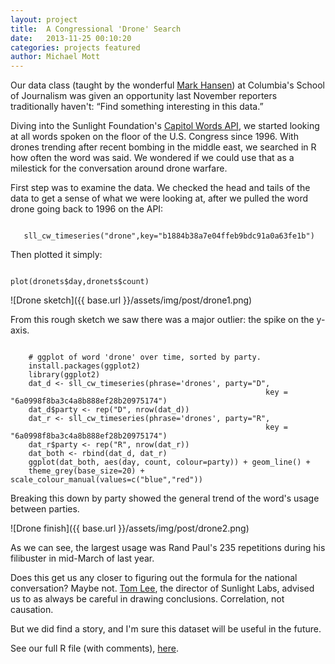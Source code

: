 ```yaml
---
layout: project
title:  A Congressional 'Drone' Search
date:   2013-11-25 00:10:20
categories: projects featured
author: Michael Mott
---
```


Our data class (taught by the wonderful <a href="http://www.stat.ucla.edu/~cocteau/">Mark Hansen</a>) at Columbia's School of Journalism was given an opportunity last November reporters traditionally haven't: “Find something interesting in this data.” 

Diving into the Sunlight Foundation's <a href="http://capitolwords.org/api/1/">Capitol Words API</a>, we started looking at all words spoken on the floor of the U.S. Congress since 1996. With drones trending after recent bombing in the middle east, we searched in R how often the word was said. We wondered if we could use that as a milestick for the conversation around drone warfare.

First step was to examine the data. We checked the head and tails of the data to get a sense of what we were looking at, after we pulled the word drone going back to 1996 on the API:

<code>
   sll_cw_timeseries("drone",key="b1884b38a7e04ffeb9bdc91a0a63fe1b")
</code>

Then plotted it simply:

<code>
plot(dronets$day,dronets$count)
</code>

![Drone sketch]({{ base.url }}/assets/img/post/drone1.png)

From this rough sketch we saw there was a major outlier: the spike on the y-axis. 

<code>
	# ggplot of word 'drone' over time, sorted by party.
	install.packages(ggplot2)
	library(ggplot2)
	dat_d <- sll_cw_timeseries(phrase='drones', party="D", 
														 key = "6a0998f8ba3c4a8b888ef28b20975174")
	dat_d$party <- rep("D", nrow(dat_d))
	dat_r <- sll_cw_timeseries(phrase='drones', party="R", 
														 key = "6a0998f8ba3c4a8b888ef28b20975174")
	dat_r$party <- rep("R", nrow(dat_r))
	dat_both <- rbind(dat_d, dat_r)
	ggplot(dat_both, aes(day, count, colour=party)) + geom_line() +
	theme_grey(base_size=20) + scale_colour_manual(values=c("blue","red"))
</code>

Breaking this down by party showed the general trend of the word's usage between parties.

![Drone finish]({{ base.url }}/assets/img/post/drone2.png)

As we can see, the largest usage was Rand Paul's 235 repetitions during his filibuster in mid-March of last year.

Does this get us any closer to figuring out the formula for the national conversation? Maybe not. <a href="https://twitter.com/tjl">Tom Lee</a>, the director of Sunlight Labs, advised us to as always be careful in drawing conclusions. Correlation, not causation.

But we did find a story, and I'm sure this dataset will be useful in the future. 

See our full R file (with comments), <a href="{{ base.url }}/assets/code/FriNov22Memo.R" download="drones.R">here</a>.